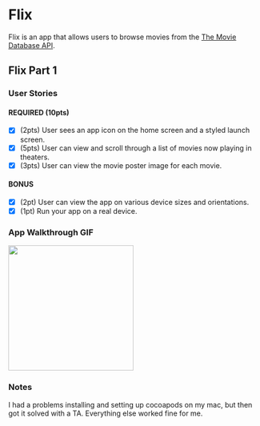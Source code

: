 # Flix

Flix is an app that allows users to browse movies from the [The Movie Database API](http://docs.themoviedb.apiary.io/#).

## Flix Part 1

### User Stories

#### REQUIRED (10pts)
- [x] (2pts) User sees an app icon on the home screen and a styled launch screen.
- [x] (5pts) User can view and scroll through a list of movies now playing in theaters.
- [x] (3pts) User can view the movie poster image for each movie.

#### BONUS
- [x] (2pt) User can view the app on various device sizes and orientations.
- [x] (1pt) Run your app on a real device.

### App Walkthrough GIF
<img src="http://g.recordit.co/rpUFiAbnC5.gif" width=250><br>

### Notes
I had a problems installing and setting up cocoapods on my mac, but then got it solved with a TA. Everything else worked fine for me.
